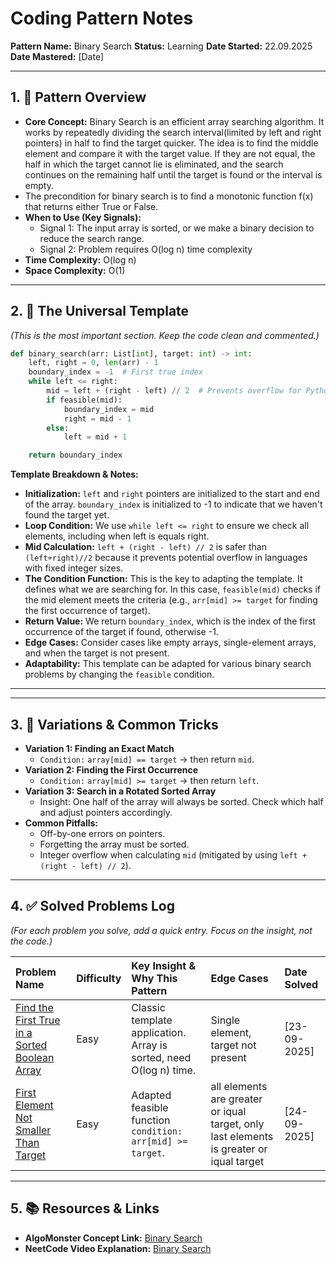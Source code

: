 # **Coding Pattern Notes**

**Pattern Name:** Binary Search
**Status:** Learning
**Date Started:** 22.09.2025
**Date Mastered:** [Date]

---

## **1. 🧠 Pattern Overview**

* **Core Concept:** Binary Search is an efficient array searching algorithm.
  It works by repeatedly dividing the search interval(limited by left and right pointers) in half to find the target
  quicker.
  The idea is to find the middle element and compare it with the target value.
  If they are not equal, the half in which the target cannot lie is eliminated,
  and the search continues on the remaining half until the target is found or the interval is empty.
* The precondition for binary search is to find a monotonic function f(x) that returns either True or False.
* **When to Use (Key Signals):**
    * Signal 1: The input array is sorted, or we make a binary decision to reduce the search range.
    * Signal 2: Problem requires O(log n) time complexity
* **Time Complexity:** O(log n)
* **Space Complexity:** O(1)

---

## **2. 📝 The Universal Template**

*(This is the most important section. Keep the code clean and commented.)*

```python
def binary_search(arr: List[int], target: int) -> int:
    left, right = 0, len(arr) - 1
    boundary_index = -1  # First true index
    while left <= right:
        mid = left + (right - left) // 2  # Prevents overflow for Python mid = (left + right) // 2 is okay
        if feasible(mid):
            boundary_index = mid
            right = mid - 1
        else:
            left = mid + 1

    return boundary_index
```

**Template Breakdown & Notes:**

* **Initialization:** `left` and `right` pointers are initialized to the start and end of the array. `boundary_index` is
  initialized to -1 to indicate that we haven't found the target yet.
* **Loop Condition:** We use `while left <= right` to ensure we check all elements, including when left is equals right.
* **Mid Calculation:** `left + (right - left) // 2` is safer than `(left+right)//2` because it prevents potential
  overflow in languages with fixed integer sizes.
* **The Condition Function:** This is the key to adapting the template. It defines what we are searching for. In this
  case, `feasible(mid)` checks if the mid element meets the criteria (e.g., `arr[mid] >= target` for finding the first
  occurrence of target).
* **Return Value:** We return `boundary_index`, which is the index of the first occurrence of the target if found,
  otherwise -1.
* **Edge Cases:** Consider cases like empty arrays, single-element arrays, and when the target is not present.
* **Adaptability:** This template can be adapted for various binary search problems by changing the `feasible`
  condition.

*  **

---

## **3. 🔄 Variations & Common Tricks**

* **Variation 1: Finding an Exact Match**
    * `Condition:` `array[mid] == target` -> then return `mid`.
* **Variation 2: Finding the First Occurrence**
    * `Condition:` `array[mid] >= target` -> then return `left`.
* **Variation 3: Search in a Rotated Sorted Array**
    * Insight: One half of the array will always be sorted. Check which half and adjust pointers accordingly.
* **Common Pitfalls:**
    * Off-by-one errors on pointers.
    * Forgetting the array must be sorted.
    * Integer overflow when calculating `mid` (mitigated by using `left + (right - left) // 2`).

---

## **4. ✅ Solved Problems Log**

*(For each problem you solve, add a quick entry. Focus on the insight, not the code.)*

| Problem Name                                                                                                               | Difficulty | Key Insight & Why This Pattern                                     | Edge Cases                                                                              | Date Solved  |
|:---------------------------------------------------------------------------------------------------------------------------|:-----------|:-------------------------------------------------------------------|:----------------------------------------------------------------------------------------|:-------------|
| [Find the First True in a Sorted Boolean Array](https://algo.monster/problems/binary_search_boundary)                      | Easy       | Classic template application. Array is sorted, need O(log n) time. | Single element, target not present                                                      | [23-09-2025] |
| [First Element Not Smaller Than Target](https://algo.monster/problems/binary_search_first_element_not_smaller_than_target) | Easy       | Adapted feasible function `condition: arr[mid] >= target`.         | all elements are greater or iqual target, only last elements is greater or iqual target | [24-09-2025] |

---

## **5. 📚 Resources & Links**
* **AlgoMonster Concept Link:** [Binary Search](https://algo.monster/problems/binary_search_intro)
* **NeetCode Video Explanation:** [Binary Search](https://www.youtube.com/watch?v=s4DPM8ct1pI)
